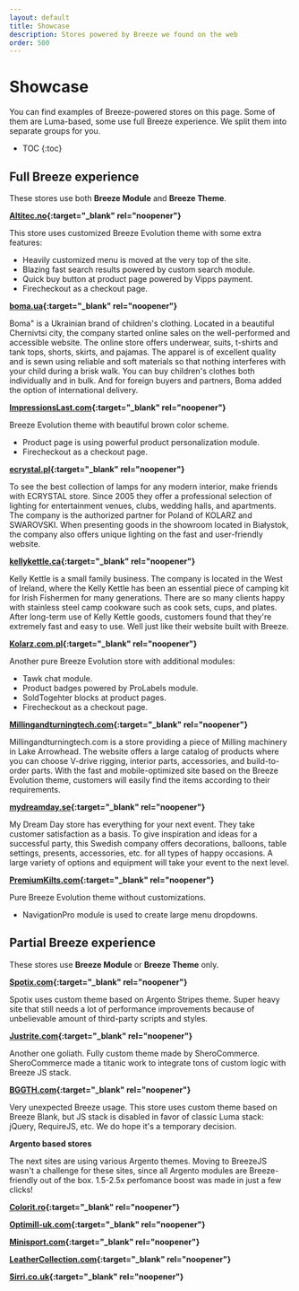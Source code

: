 ```yaml
---
layout: default
title: Showcase
description: Stores powered by Breeze we found on the web
order: 500
---
```


# Showcase

You can find examples of Breeze-powered stores on this page. Some of them are
Luma-based, some use full Breeze experience. We split them into separate groups
for you.

* TOC
{:toc}

## Full Breeze experience

These stores use both **Breeze Module** and **Breeze Theme**.

**[Altitec.no](https://altitec.no/){:target="_blank" rel="noopener"}**

This store uses customized Breeze Evolution theme with some extra features:

 -  Heavily customized menu is moved at the very top of the site.
 -  Blazing fast search results powered by custom search module.
 -  Quick buy button at product page powered by Vipps payment.
 -  Firecheckout as a checkout page.

**[boma.ua](https://boma.ua/){:target="_blank" rel="noopener"}**

Boma" is a Ukrainian brand of children's clothing. Located in a beautiful Chernivtsi city, the company started online sales on the well-performed and accessible website. The online store offers underwear, suits, t-shirts and tank tops, shorts, skirts, and pajamas. The apparel is of excellent quality and is sewn using reliable and soft materials so that nothing interferes with your child during a brisk walk. You can buy children's clothes both individually and in bulk. And for foreign buyers and partners, Boma added the option of international delivery. 


**[ImpressionsLast.com](https://impressionslast.com/){:target="_blank" rel="noopener"}**

Breeze Evolution theme with beautiful brown color scheme.

 -  Product page is using powerful product personalization module.
 -  Firecheckout as a checkout page.


**[ecrystal.pl](https://ecrystal.pl/){:target="_blank" rel="noopener"}**

To see the best collection of lamps for any modern interior, make friends with ECRYSTAL store. Since 2005 they offer a professional selection of lighting for entertainment venues, clubs, wedding halls, and apartments. The company is the authorized partner for Poland of KOLARZ and SWAROVSKI. When presenting goods in the showroom located in Białystok, the company also offers unique lighting on the fast and user-friendly website.

**[kellykettle.ca](https://kellykettle.ca/){:target="_blank" rel="noopener"}**

Kelly Kettle is a small family business. The company is located in the West of Ireland, where the Kelly Kettle has been an essential piece of camping kit for Irish Fishermen for many generations. There are so many clients happy with stainless steel camp cookware such as cook sets, cups, and plates. After long-term use of Kelly Kettle goods, customers found that they're extremely fast and easy to use. Well just like their website built with Breeze.

**[Kolarz.com.pl](https://kolarz.com.pl/){:target="_blank" rel="noopener"}**

Another pure Breeze Evolution store with additional modules:

 -  Tawk chat module.
 -  Product badges powered by ProLabels module.
 -  SoldTogehter blocks at product pages.
 -  Firecheckout as a checkout page.

**[Millingandturningtech.com](https://Millingandturningtech.com/){:target="_blank" rel="noopener"}**

Millingandturningtech.com is a store providing a piece of Milling machinery in Lake Arrowhead. The website offers a large catalog of products where you can choose V-drive rigging, interior parts, accessories, and build-to-order parts. With the fast and mobile-optimized site based on the Breeze Evolution theme, customers will easily find the items according to their requirements.

**[mydreamday.se](https://mydreamday.se/){:target="_blank" rel="noopener"}**

My Dream Day store has everything for your next event. They take customer satisfaction as a basis. To give inspiration and ideas for a successful party, this Swedish company offers decorations, balloons, table settings, presents, accessories, etc. for all types of happy occasions. A large variety of options and equipment will take your event to the next level. 

**[PremiumKilts.com](https://premiumkilts.com/){:target="_blank" rel="noopener"}**

Pure Breeze Evolution theme without customizations.

 -  NavigationPro module is used to create large menu dropdowns.

## Partial Breeze experience

These stores use **Breeze Module** or **Breeze Theme** only.

**[Spotix.com](https://www.spotix.com/){:target="_blank" rel="noopener"}**

Spotix uses custom theme based on Argento Stripes theme. Super heavy site that
still needs a lot of performance improvements because of unbelievable amount
of third-party scripts and styles.

**[Justrite.com](https://www.justrite.com/){:target="_blank" rel="noopener"}**

Another one goliath. Fully custom theme made by SheroCommerce. SheroCommerce
made a titanic work to integrate tons of custom logic with Breeze JS stack.

**[BGGTH.com](https://bggth.com/){:target="_blank" rel="noopener"}**

Very unexpected Breeze usage. This store uses custom theme based on Breeze Blank,
but JS stack is disabled in favor of classic Luma stack: jQuery, RequireJS, etc.
We do hope it's a temporary decision.

**Argento based stores**

The next sites are using various Argento themes. Moving to BreezeJS wasn't a
challenge for these sites, since all Argento modules are Breeze-friendly out of
the box. 1.5-2.5x perfomance boost was made in just a few clicks!

**[Colorit.ro](https://www.colorit.ro/){:target="_blank" rel="noopener"}**

**[Optimill-uk.com](https://www.optimill-uk.com/){:target="_blank" rel="noopener"}**

**[Minisport.com](https://www.minisport.com/){:target="_blank" rel="noopener"}**

**[LeatherCollection.com](https://leathercollection.com/){:target="_blank" rel="noopener"}**

**[Sirri.co.uk](https://www.sirri.co.uk/){:target="_blank" rel="noopener"}**
